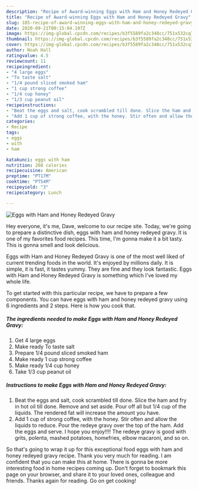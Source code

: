 ```yaml
---
description: "Recipe of Award-winning Eggs with Ham and Honey Redeyed Gravy"
title: "Recipe of Award-winning Eggs with Ham and Honey Redeyed Gravy"
slug: 185-recipe-of-award-winning-eggs-with-ham-and-honey-redeyed-gravy
date: 2020-09-21T00:15:04.197Z
image: https://img-global.cpcdn.com/recipes/b3f5589fa2c348cc/751x532cq70/eggs-with-ham-and-honey-redeyed-gravy-recipe-main-photo.jpg
thumbnail: https://img-global.cpcdn.com/recipes/b3f5589fa2c348cc/751x532cq70/eggs-with-ham-and-honey-redeyed-gravy-recipe-main-photo.jpg
cover: https://img-global.cpcdn.com/recipes/b3f5589fa2c348cc/751x532cq70/eggs-with-ham-and-honey-redeyed-gravy-recipe-main-photo.jpg
author: Noah Hall
ratingvalue: 4.5
reviewcount: 11
recipeingredient:
- "4 large eggs"
- "To taste salt"
- "1/4 pound sliced smoked ham"
- "1 cup strong coffee"
- "1/4 cup honey"
- "1/3 cup peanut oil"
recipeinstructions:
- "Beat the eggs and salt, cook scrambled till done. Slice the ham and fry in hot oil till done. Remove and set aside. Pour off all but 1/4 cup of the liquids. The rendered fat will increase the amount you have."
- "Add 1 cup of strong coffee, with the honey. Stir often and allow the liquids to reduce. Pour the redeye gravy over the top of the ham. Add the eggs and serve. I hope you enjoy!!!! The redeye gravy is good with grits, polenta, mashed potatoes, homefries, elbow macaroni, and so on."
categories:
- Recipe
tags:
- eggs
- with
- ham

katakunci: eggs with ham 
nutrition: 268 calories
recipecuisine: American
preptime: "PT17M"
cooktime: "PT54M"
recipeyield: "3"
recipecategory: Lunch

---
```



![Eggs with Ham and Honey Redeyed Gravy](https://img-global.cpcdn.com/recipes/b3f5589fa2c348cc/751x532cq70/eggs-with-ham-and-honey-redeyed-gravy-recipe-main-photo.jpg)

Hey everyone, it's me, Dave, welcome to our recipe site. Today, we're going to prepare a distinctive dish, eggs with ham and honey redeyed gravy. It is one of my favorites food recipes. This time, I'm gonna make it a bit tasty. This is gonna smell and look delicious.

Eggs with Ham and Honey Redeyed Gravy is one of the most well liked of current trending foods in the world. It's enjoyed by millions daily. It is simple, it is fast, it tastes yummy. They are fine and they look fantastic. Eggs with Ham and Honey Redeyed Gravy is something which I've loved my whole life.




To get started with this particular recipe, we have to prepare a few components. You can have eggs with ham and honey redeyed gravy using 6 ingredients and 2 steps. Here is how you cook that.

<!--inarticleads1-->

##### The ingredients needed to make Eggs with Ham and Honey Redeyed Gravy:

1. Get 4 large eggs
1. Make ready To taste salt
1. Prepare 1/4 pound sliced smoked ham
1. Make ready 1 cup strong coffee
1. Make ready 1/4 cup honey
1. Take 1/3 cup peanut oil




<!--inarticleads2-->

##### Instructions to make Eggs with Ham and Honey Redeyed Gravy:

1. Beat the eggs and salt, cook scrambled till done. Slice the ham and fry in hot oil till done. Remove and set aside. Pour off all but 1/4 cup of the liquids. The rendered fat will increase the amount you have.
1. Add 1 cup of strong coffee, with the honey. Stir often and allow the liquids to reduce. Pour the redeye gravy over the top of the ham. Add the eggs and serve. I hope you enjoy!!!! The redeye gravy is good with grits, polenta, mashed potatoes, homefries, elbow macaroni, and so on.




So that's going to wrap it up for this exceptional food eggs with ham and honey redeyed gravy recipe. Thank you very much for reading. I am confident that you can make this at home. There is gonna be more interesting food in home recipes coming up. Don't forget to bookmark this page on your browser, and share it to your loved ones, colleague and friends. Thanks again for reading. Go on get cooking!
